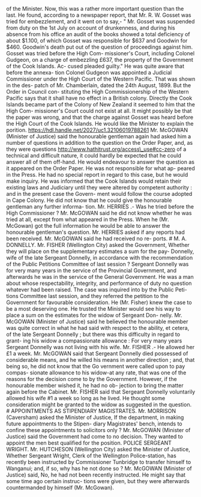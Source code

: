 of the Minister. Now, this was a rather more important question than the last. He found, according to a newspaper report, that Mr. R. W. Gosset was tried for embezzlement, and it went on to say,- " Mr. Gosset was suspended from duty on the 1st July on account of drunkenness, and during his absence from his office an audit of the books showed a total deficiency of about $1.100, of which Gosset was responsible for $637 and Goodwin for $460. Goodwin's death put out of the question of proceedings against him. Gosset was tried before the High Com- missioner's Court, including Colonel Gudgeon, on a charge of embezzling £637, the property of the Government of the Cook Islands. Ac- cused pleaded guilty." He was quite aware that before the annexa- tion Colonel Gudgeon was appointed a Judicial Commissioner under the High Court of the Western Pacific. That was shown in the des- patch of Mr. Chamberlain, dated the 24th August, 1899. But the Order in Council con- stituting the High Commissionership of the Western Pacific says that it shall have no effect in a British colony. Directly the Cook Islands became part of the Colony of New Zealand it seemed to him that the High Com- missioner's Court could not exist at all. It might possibly be that the paper was wrong, and that the charge against Gosset was heard before the High Court of the Cook Islands. He would like the Minister to explain the porition. https://hdl.handle.net/2027/uc1.32106019788261 Mr. McGOWAN (Minister of Justice) said the honourable gentleman again had asked him a number of questions in addition to the question on the Order Paper, and, as they were questions http://www.hathitrust.org/access\_use#cc-zero of a technical and difficult nature, it could hardly be expected that he could answer all of them off-hand. He would endeavour to answer the question as it appeared on the Order Paper. He was not responsible for what ap- peared in the Press. He had no special report in regard to this case, but he would make inquiry. He was informed that the Cook Islands would retain their existing laws and Judiciary until they were altered by competent authority : and in the present case the Govern- ment would follow the course adopted in Cape Colony. He did not know that he could give the honourable gentleman any further informa- tion. Mr. HERRIES .- Was he tried before the High Commissioner ? Mr. McGOWAN said he did not know whether he was tried at all, except from what appeared in the Press. When he (Mr. McGowan) got the full information he would be able to answer the honourable gentleman's question. Mr. HERRIES asked if any reports had been received. Mr. McGOWAN said he had received no re- ports. # M. A. DONNELLY. Mr. FISHER (Wellington City) asked the Government, Whether they will place on the supplementary estimates a sum for the pay- Donnelly, wife of the late Sergeant Donnelly, in accordance with the recommendation of the Public Petitions Committee of last session ? Sergeant Donnelly was for very many years in the service of the Provincial Government, and afterwards he was in the service of the General Government. He was a man about whose respectability, integrity, and performance of duty no question whatever had been raised. The case was inquired into by the Public Peti- tions Committee last session, and they referred the petition to the Government for favourable consideration. He (Mr. Fisher) knew the case to be a most deserving one. He trusted the Minister would see his way to place a sum on the estimates for the widow of Sergeant Don- nelly. Mr. McGOWAN (Minister of Justice) said he believed the honourable member was quite correct in what he had said with respect to the ability, et cetera, of the late Sergeant Donnelly ; but there was this difficulty in regard to grant- ing his widow a compassionate allowance : For very many years Sergeant Donnelly was not living with his wife. Mr. FISHER .- He allowed her £1 a week. Mr. McGOWAN said that Sergeant Donnelly died possessed of considerable means, and he willed his means in another direction ; and, that being so, he did not know that the Go vernment were called upon to pay compas- sionate allowance to his widow-at any rate, that was one of the reasons for the decision come to by the Government. However, if the honourable member wished it, he had no ob- jection to bring the matter again before the Cabinet. Mr. FISHER said that Sergeant Donnelly voluntarily allowed his wife #1 a week so long as he lived. He thought some consideration might be granted to the widow as suggested in the question. # APPOINTMENTS AS STIPENDIARY MAGISTRATES. Mr. MORRISON (Caversham) asked the Minister of Justice, If the department, in making future appointments to the Stipen- diary Magistrates' bench, intends to confine these appointments to solicitors only ? Mr. McGOWAN (Minister of Justice) said the Government had come to no decision. They wanted to appoint the men best qualified for the position. POLICE SERGEANT WRIGHT. Mr. HUTCHESON (Wellington City) asked the Minister of Justice, Whether Sergeant Wright, Clerk of the Wellington Police-station, has recently been instructed by Commissioner Tunbridge to transfer himself to Wanganui; and, if so, why has he not done so ? Mr. McGOWAN (Minister of Justice) said, No, he had not been recently instructed. He might say that some time ago certain instruc- tions were given, but they were afterwards countermanded by himself (Mr. McGowan). 